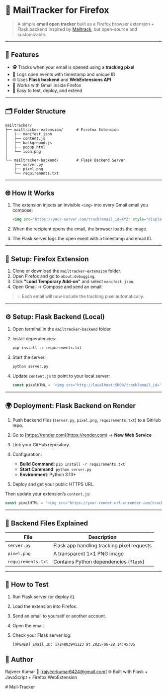 # 📩 MailTracker for Firefox

> A simple **email open tracker** built as a Firefox browser extension + Flask backend
> Inspired by [Mailtrack](https://mailtrack.io), but open-source and customizable.

---

## 🚀 Features

* 🕵️ Tracks when your email is opened using a **tracking pixel**
* 📅 Logs open events with timestamp and unique ID
* 🌐 Uses **Flask backend** and **WebExtensions API**
* 🧪 Works with Gmail inside Firefox
* 🧩 Easy to test, deploy, and extend

---

## 🗂 Folder Structure

```
mailtracker/
├── mailtracker-extension/      # Firefox Extension
│   ├── manifest.json
│   ├── content.js
│   ├── background.js
│   ├── popup.html
│   └── icon.png
│
└── mailtracker-backend/        # Flask Backend Server
    ├── server.py
    ├── pixel.png
    └── requirements.txt
```

---

## 🌐 How It Works

1. The extension injects an invisible `<img>` into every Gmail email you compose:

   ```html
   <img src="https://your-server.com/track?email_id=XYZ" style="display:none;">
   ```
2. When the recipient opens the email, the browser loads the image.
3. The Flask server logs the open event with a timestamp and email ID.

---

## 🧩 Setup: Firefox Extension

1. Clone or download the `mailtracker-extension` folder.
2. Open Firefox and go to `about:debugging`.
3. Click **"Load Temporary Add-on"** and select `manifest.json`.
4. Open Gmail → Compose and send an email.

> 💡 Each email will now include the tracking pixel automatically.

---

## ⚙️ Setup: Flask Backend (Local)

1. Open terminal in the `mailtracker-backend` folder.
2. Install dependencies:

   ```bash
   pip install -r requirements.txt
   ```
3. Start the server:

   ```bash
   python server.py
   ```
4. Update `content.js` to point to your local server:

   ```js
   const pixelHTML = '<img src="http://localhost:5000/track?email_id=' + Date.now() + '" style="display:none;">';
   ```

---

## 🌍 Deployment: Flask Backend on Render

1. Push backend files (`server.py`, `pixel.png`, `requirements.txt`) to a GitHub repo.
2. Go to [https://render.com](https://render.com) → **New Web Service**
3. Link your GitHub repository.
4. Configuration:

   * **Build Command**: `pip install -r requirements.txt`
   * **Start Command**: `python server.py`
   * **Environment**: Python 3.13+
5. Deploy and get your public HTTPS URL.

Then update your extension’s `content.js`:

```js
const pixelHTML = '<img src="https://your-render-url.onrender.com/track?email_id=' + Date.now() + '" style="display:none;">';
```

---

## 📁 Backend Files Explained

| File               | Description                                |
| ------------------ | ------------------------------------------ |
| `server.py`        | Flask app handling tracking pixel requests |
| `pixel.png`        | A transparent 1×1 PNG image                |
| `requirements.txt` | Contains Python dependencies (`flask`)     |

---

## 🧪 How to Test

1. Run Flask server (or deploy it).
2. Load the extension into Firefox.
3. Send an email to yourself or another account.
4. Open the email.
5. Check your Flask server log:

   ```
   [OPENED] Email ID: 1724883941123 at 2025-06-28 14:45:05

## 👤 Author

Rajveer Kumar
📧 [rajveerkumar6424@gmail.com]
🌐 Built with Flask + JavaScript + Firefox WebExtension

 
 
#   M a i l - T r a c k e r  
 